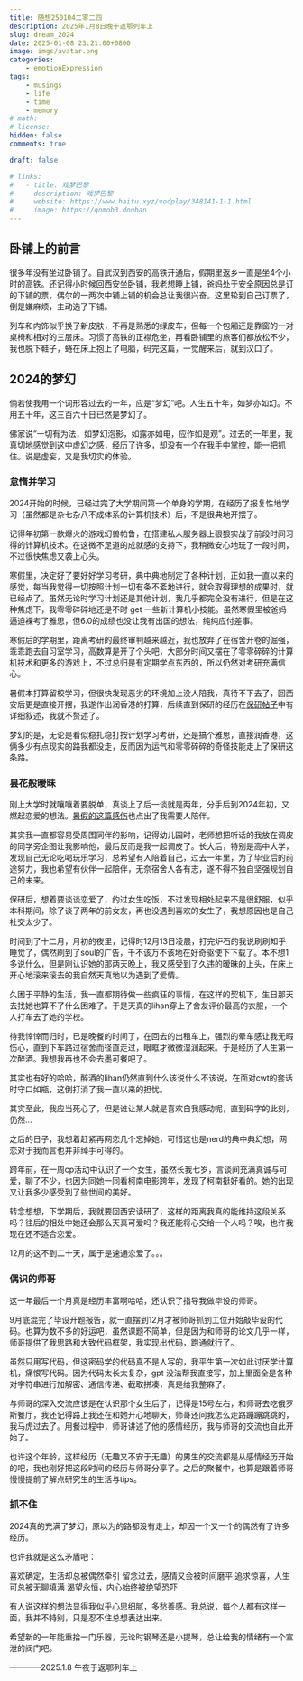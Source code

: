 ```yaml
---
title: 随想250104二零二四
description: 2025年1月8日晚于返鄂列车上
slug: dream_2024
date: 2025-01-08 23:21:00+0800
image: imgs/avatar.png
categories:
    - emotionExpression
tags:
    - musings
    - life
    - time
    - memory
# math: 
# license: 
hidden: false
comments: true

draft: false

# links:
#   - title: 戏梦巴黎
#     description: 戏梦巴黎
#     website: https://www.haitu.xyz/vodplay/348141-1-1.html
#     image: https://qnmob3.douban
---
```


## 卧铺上的前言

很多年没有坐过卧铺了。自武汉到西安的高铁开通后，假期里返乡一直是坐4个小时的高铁。还记得小时候回西安坐卧铺，我老想睡上铺，爸妈处于安全原因总是订的下铺的票，偶尔的一两次中铺上铺的机会总让我很兴奋。这里轮到自己订票了，倒是嫌麻烦，主动选了下铺。

列车和内饰似乎换了新皮肤，不再是熟悉的绿皮车，但每一个包厢还是靠窗的一对桌椅和相对的三层床。习惯了高铁的正襟危坐，再看卧铺里的旅客们都放松不少，我也脱下鞋子，蜷在床上抱上了电脑，码完这篇，一觉醒来后，就到汉口了。

## 2024的梦幻

倘若使我用一个词形容过去的一年，应是“梦幻”吧。人生五十年，如梦亦如幻。不用五十年，这三百六十日已然是梦幻了。

佛家说“一切有为法，如梦幻泡影，如露亦如电，应作如是观”。过去的一年里，我真切地感觉到这中虚幻之感，经历了许多，却没有一个在我手中掌控，能一把抓住。说是虚妄，又是我切实的体验。

### 怠惰并学习

2024开始的时候，已经过完了大学期间第一个单身的学期，在经历了报复性地学习（虽然都是杂七杂八不成体系的计算机技术）后，不是很典地开摆了。

记得年初第一款爆火的游戏幻兽帕鲁，在搭建私人服务器上狠狠实战了前段时间习得的计算机技术。在这微不足道的成就感的支持下，我稍微安心地玩了一段时间，不过很快焦虑又袭上心头。

寒假里，决定好了要好好学习考研，典中典地制定了各种计划，正如我一直以来的感觉，每当我觉得一切按照计划一切有条不紊地进行，就会取得理想的成果时，就已经点了。虽然无论时学习计划还是其他计划，我几乎都完全没有进行，但是在这种焦虑下，我零零碎碎地还是不时 get 一些新计算机小技能。虽然寒假里被爸妈逼迫裸考了雅思，但6.0的成绩也没让我有出国的想法，纯纯应付差事。

寒假后的学期里，距离考研的最终审判越来越近，我也放弃了在宿舍开卷的倔强，乖乖跑去自习室学习，高数算是开了个头吧，大部分时间又摆在了零零碎碎的计算机技术和更多的游戏上，不过总归是有定期学点东西的，所以仍然对考研充满信心。

暑假本打算留校学习，但很快发现恶劣的环境加上没人陪我，真待不下去了，回西安后更是直接开摆，我遂作出润香港的打算，后续直到保研的经历在[保研帖子](https://lihan3238.github.io/p/dream_240930/)中有详细叙述，我就不赘述了。

梦幻的是，无论是看似稳扎稳打按计划学习考研，还是搞个雅思，直接润香港，这俩多少有点现实的路我都没走，反而因为运气和零零碎碎的奇怪技能走上了保研这条路。

### 昙花般暧昧

刚上大学时就嚷嚷着要脱单，真谈上了后一谈就是两年，分手后到2024年初，又燃起恋爱的想法。[暑假的这篇感伤](https://lihan3238.github.io/p/dream_240724/)也点出了我需要人陪伴。

其实我一直都容易受周围同伴的影响，记得幼儿园时，老师想把听话的我放在调皮的同学旁企图让我影响他，最后反而是我一起调皮了。长大后，特别是高中大学，发现自己无论吃喝玩乐学习，总希望有人陪着自己，过去一年里，为了毕业后的前途努力，我也希望有伙伴一起陪伴，无奈宿舍人各有志，遂不得不独自坚强规划自己的未来。

保研后，想着要谈谈恋爱了，约过女生吃饭，不过发现相处起来不是很舒服，似乎本科期间，除了谈了两年的前女友，再也没遇到喜欢的女生了，我想原因也是自己社交太少了。

时间到了十二月，月初的夜里，记得时12月13日凌晨，打完炉石的我说刷刷知乎睡觉了，偶然刷到了soul的广告，千不该万不该地在好奇驱使下下载了。本不想1多说什么，但是刚认识她的那两天晚上，我又感受到了久违的暧昧的上头，在床上开心地滚来滚去的我自然天真地以为遇到了爱情。

久困于平静的生活，我一直都期待做一些疯狂的事情，在这样的契机下，生日那天去找她也算不了什么困难了。于是天真的lihan穿上了舍友评价最高的衣服，一个人打车去了她的学校。

待我悻悻而归时，已是晚餐的时间了，在回去的出租车上，强烈的晕车感让我无暇伤心，直到下车路过宿舍而径直走过，眼眶才微微湿润起来。于是经历了人生第一次醉酒。我想我再也不会去墨可餐吧了。

其实也有好的哈哈，醉酒的lihan仍然直到什么该说什么不该说，在面对cwt的套话时守口如瓶，这倒打消了我一直以来的担忧。

其实至此，我应当死心了，但是谁让某人就是喜欢自我感动呢，直到码字的此刻，仍然...

之后的日子，我想着赶紧再网恋几个忘掉她，可惜这也是nerd的典中典幻想，网恋对于我而言也并非绰手可得的。

跨年前，在一周cp活动中认识了一个女生，虽然长我七岁，言谈间充满真诚与可爱，聊了不少，也因为同她一同看柯南电影跨年，发现了柯南挺好看的。她的出现又让我多少感受到了些世间的美好。

转念想想，下学期后，我就要回西安读研了，这样的距离我真的能维持这段关系吗？往后的相处中她还会那么天真可爱吗？我还能将心交给一个人吗？唉，也许我现在还不适合恋爱。

12月的这不到二十天，属于是速通恋爱了。。。

### 偶识的师哥

这一年最后一个月真是经历丰富啊哈哈，还认识了指导我做毕设的师哥。

9月底混完了毕设开题报告，就一直摆到12月才被师哥抓到工位开始敲毕设的代码。也算为数不多的好运吧，虽然课题不简单，但是因为和师哥的论文几乎一样，师哥提供了我思路和大致代码框架，我实现出代码，跑通就行了。

虽然只用写代码，但这密码学的代码真不是人写的，我平生第一次如此讨厌学计算机，痛恨写代码。因为代码太长太复杂，gpt 没法帮我直接写，加上里面全是各种对字符串进行加解密、通信传递、截取拼凑，真是给我整麻了。

与师哥的深入交流应该是在认识那个女生后了，记得是15号左右，和师哥去吃俄罗斯餐厅，我还记得路上我还在和她开心地聊天，师哥还问我怎么走路蹦蹦跳跳的，我马虎过去了。用餐过程中，师哥讲述了他的感情经历，我与师哥的交流也自此开始了。

也许这个年龄，这样经历（无趣又不安于无趣）的男生的交流都是从感情经历开始的吧，我也刚好把这段时间的经历与师哥分享了。之后的聚餐中，也算是跟着师哥慢慢提前了解点研究生的生活与tips。

### 抓不住

2024真的充满了梦幻，原以为的路都没有走上，却因一个又一个的偶然有了许多经历。

也许我就是这么矛盾吧：

喜欢确定，生活却总被偶然牵引
留念过去，感情又会被时间磨平
追求惊喜，人生可总被无聊填满
渴望永恒，内心始终被绝望恐吓

有人说这样的想法显得我似乎心思细腻，多愁善感。我总说，每个人都有这样一面，我并不特别，只是忍不住总想表达出来。

希望新的一年能重拾一门乐器，无论时钢琴还是小提琴，总让给我的情绪有一个宣泄的阀门吧。


————2025.1.8 午夜于返鄂列车上